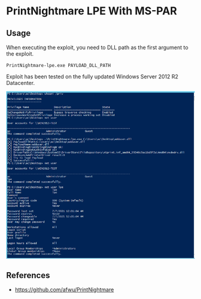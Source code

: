 # PrintNightmare LPE With MS-PAR

## Usage

When executing the exploit, you need to DLL path as the first argument to the exploit.

```
PrintNightmare-lpe.exe PAYLOAD_DLL_PATH
```

Exploit has been tested on the fully updated Windows Server 2012 R2 Datacenter.

<p align="center"><img src="https://github.com/Imnbtf/PrintNightmare-LPE/blob/main/poc.PNG" alt="Local Privilege Escalation"></p>


## References
* https://github.com/afwu/PrintNightmare

